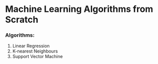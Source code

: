 # Machine Learning Algorithms from Scratch

### Algorithms:
1. Linear Regression
2. K-nearest Neighbours
3. Support Vector Machine

